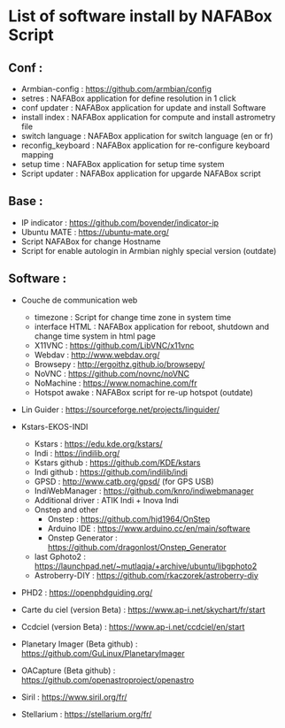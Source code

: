 
# List of software install by NAFABox Script

## Conf :

- Armbian-config : https://github.com/armbian/config
- setres :  NAFABox application for define resolution in 1 click
- conf updater : NAFABox application for update and install Software
- install index : NAFABox application for compute and install astrometry file
- switch language : NAFABox application for switch language (en or fr)
- reconfig_keyboard : NAFABox application for re-configure keyboard mapping
- setup time : NAFABox application for setup time system
- Script updater : NAFABox application for upgarde NAFABox script

## Base :

- IP indicator : https://github.com/bovender/indicator-ip
- Ubuntu MATE : https://ubuntu-mate.org/
- Script NAFABox for change Hostname
- Script for enable autologin in Armbian nighly special version (outdate)

## Software : 

- Couche de communication web
  - timezone : Script for change time zone in system time
  - interface HTML : NAFABox application for reboot, shutdown and change time system in html page
  - X11VNC : https://github.com/LibVNC/x11vnc
  - Webdav : http://www.webdav.org/
  - Browsepy : http://ergoithz.github.io/browsepy/
  - NoVNC : https://github.com/novnc/noVNC
  - NoMachine : https://www.nomachine.com/fr
  - Hotspot awake : NAFABox script for re-up hotspot (outdate)
  
- Lin Guider : https://sourceforge.net/projects/linguider/

- Kstars-EKOS-INDI
  - Kstars : https://edu.kde.org/kstars/
  - Indi : https://indilib.org/
  - Kstars github : https://github.com/KDE/kstars
  - Indi github : https://github.com/indilib/indi
  - GPSD : http://www.catb.org/gpsd/ (for GPS USB)
  - IndiWebManager : https://github.com/knro/indiwebmanager
  - Additional driver : ATIK Indi + Inova Indi
  - Onstep and other
    - Onstep : https://github.com/hjd1964/OnStep
    - Arduino IDE : https://www.arduino.cc/en/main/software
    - Onstep Generator : https://github.com/dragonlost/Onstep_Generator
  - last Gphoto2 : https://launchpad.net/~mutlaqja/+archive/ubuntu/libgphoto2
  - Astroberry-DIY : https://github.com/rkaczorek/astroberry-diy
  
- PHD2 : https://openphdguiding.org/

- Carte du ciel (version Beta) : https://www.ap-i.net/skychart/fr/start

- Ccdciel (version Beta) : https://www.ap-i.net/ccdciel/en/start

- Planetary Imager (Beta github) : https://github.com/GuLinux/PlanetaryImager

- OACapture (Beta github) : https://github.com/openastroproject/openastro

- Siril : https://www.siril.org/fr/

- Stellarium : https://stellarium.org/fr/
